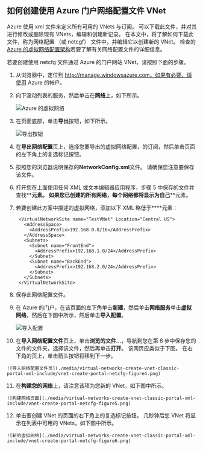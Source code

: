 ## <a name="how-to-create-a-vnet-using-a-network-config-file-in-the-azure-portal"></a>如何创建使用 Azure 门户网络配置文件 VNet

Azure 使用 xml 文件来定义所有可用的 VNets 与订阅。 可以下载此文件，并对其进行修改或删除现有 VNets，编辑和创建新记录。 在本文中，将了解如何下载此文件，称为网络配置 （或 netcgf） 文件中，并编辑它以创建新的 VNet。 检查的[Azure 的虚拟网络配置架构](https://msdn.microsoft.com/library/azure/jj157100.aspx)若要了解有关网络配置文件的详细信息。

若要创建使用 netcfg 文件通过 Azure 的门户网站 VNet，请按照下面的步骤。

1. 从浏览器中，定位到 http://manage.windowsazure.com，如果有必要，请使用 Azure 的帐户。
2. 向下滚动列表的服务，然后单击在**网络**上，如下所示。

    ![Azure 的虚拟网络](./media/virtual-networks-create-vnet-classic-portal-xml-include/vnet-create-portal-netcfg-figure1.gif)

3. 在页面底部，单击**导出**按钮，如下所示。

    ![导出按钮](./media/virtual-networks-create-vnet-classic-portal-xml-include/vnet-create-portal-netcfg-figure2.png)

4. 在**导出网络配置**页上，选择您要导出的虚拟网络配置，的订阅，然后单击页面的左下角上的复选标记按钮。
5. 按照您的浏览器说明保存的**NetworkConfig.xml**文件。 请确保您注意要保存该文件。
6. 打开您在上面使用任何 XML 或文本编辑器应用程序，步骤 5 中保存的文件并查找**<VirtualNetworkSites>**元素。 如果您已创建的所有网络，每个网络都将显示为自己**<VirtualNetworkSite>**元素。
7. 若要创建此方案中描述的虚拟网络，添加以下 XML 略低于**<VirtualNetworkSites>**元素︰

        <VirtualNetworkSite name="TestVNet" Location="Central US">
          <AddressSpace>
            <AddressPrefix>192.168.0.0/16</AddressPrefix>
          </AddressSpace>
          <Subnets>
            <Subnet name="FrontEnd">
              <AddressPrefix>192.168.1.0/24</AddressPrefix>
            </Subnet>
            <Subnet name="BackEnd">
              <AddressPrefix>192.168.2.0/24</AddressPrefix>
            </Subnet>
          </Subnets>
        </VirtualNetworkSite>

8.  保存此网络配置文件。
9.  在 Azure 的门户，在该页面的左下角单击**新建**，然后单击**网络服务**单击**虚拟网络**，然后在下图中所示，然后单击**导入配置**。

    ![导入配置](./media/virtual-networks-create-vnet-classic-portal-xml-include/vnet-create-portal-netcfg-figure3.gif)

10.  在**导入网络配置文件**页上，单击**浏览的文件...**，导航到您在第 8 步中保存您的文件的文件夹，选择该文件，然后再单击**打开**。 该网页应类似于下图。 在右下角的页上，单击箭头按钮将移到下一步。

    ![导入网络配置文件页](./media/virtual-networks-create-vnet-classic-portal-xml-include/vnet-create-portal-netcfg-figure4.png)

11.   在**构建您的网络**上，请注意该项为您新的 VNet，如下图中所示。

    ![构建网络页面](./media/virtual-networks-create-vnet-classic-portal-xml-include/vnet-create-portal-netcfg-figure5.png)

12.   单击要创建 VNet 的页面的右下角上的复选标记按钮。 几秒钟后您 VNet 将显示在列表中可用的 VNets，如下图中所示。

    ![新的虚拟网络](./media/virtual-networks-create-vnet-classic-portal-xml-include/vnet-create-portal-netcfg-figure6.png)